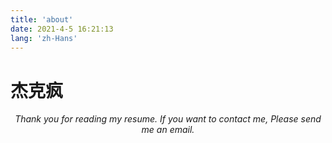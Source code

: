 ```yaml
---
title: 'about'
date: 2021-4-5 16:21:13
lang: 'zh-Hans'
---
```


# 杰克疯

<div align="center">

_Thank you for reading my resume. If you want to contact me, Please send me an email._

</div>
